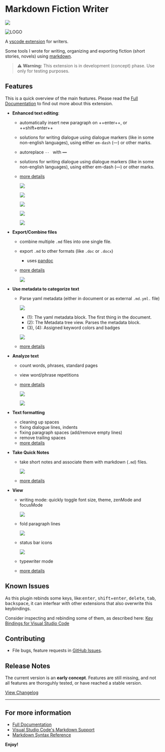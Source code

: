 # Markdown Fiction Writer <!-- omit in toc -->

[![](https://vsmarketplacebadge.apphb.com/version-short/vsc-zoctarine.markdown-fiction-writer.svg)](https://marketplace.visualstudio.com/items?itemName=vsc-zoctarine.markdown-fiction-writer)

![LOGO](https://raw.githubusercontent.com/zoctarine/vscode-fiction-writer/main/resources/fiction-writer-icon.png)

A [vscode extension](https://marketplace.visualstudio.com/items?itemName=vsc-zoctarine.markdown-fiction-writer) for writers. 

Some tools I wrote for writing, organizing and exporting fiction (short stories, novels) using [markdown](https://daringfireball.net/projects/markdown/).

> ⚠ **Warning:** This extension is in development (concept) phase. Use only for testing purposes.

## Features

This is a quick overview of the main features. Please read the [Full Documentation](https://zoctarine.github.io/vscode-fiction-writer/) to find out more about this extension.

- **Enhanced text editing**:
  - automatically insert new paragraph on ++enter++, or ++shift+enter++
  - solutions for writing dialogue using dialogue markers (like in some non-english languages), using either `em-dash` (—) or other marks.
  - autoreplace `-- ` with **—**
  - solutions for writing dialogue using dialogue markers (like in some non-english languages), using either em-dash (—) or other marks.
  
  - [more details](https://zoctarine.github.io/vscode-fiction-writer/edit/)
  
    ![](https://raw.githubusercontent.com/zoctarine/vscode-fiction-writer/gh-pages-source-material/docs/img/shift_enter_01.gif)

    ![](https://raw.githubusercontent.com/zoctarine/vscode-fiction-writer/gh-pages-source-material/docs/img/shift_enter_02.gif)

    ![](https://raw.githubusercontent.com/zoctarine/vscode-fiction-writer/gh-pages-source-material/docs/img/dlg_marker_01.gif)

    ![](https://raw.githubusercontent.com/zoctarine/vscode-fiction-writer/gh-pages-source-material/docs/img/dlg_marker_02.gif)

    ![](https://raw.githubusercontent.com/zoctarine/vscode-fiction-writer/gh-pages-source-material/docs/img/dlg_marker_03.gif)
  
- **Export/Combine files**

  - combine multiple `.md` files into one single file.

  - export `.md` to other formats (like `.doc` or `.docx`)
  
    - uses [pandoc](https://pandoc.org/installing.html)

  - [more details](https://zoctarine.github.io/vscode-fiction-writer/export/)

    ![](https://raw.githubusercontent.com/zoctarine/vscode-fiction-writer/gh-pages-source-material/docs/img/export_01.gif)

- **Use metadata to categorize text**
  
  - Parse yaml metadata (either in document or as external `.md.yml.` file)

    ![](https://zoctarine.github.io/vscode-fiction-writer/img/meta_view_02.jpg)

    - (1): The yaml metadata block. The first thing in the document.
    - (2): The Metadata tree view. Parses the metadata block.
    - (3), (4): Assigned keyword colors and badges

    ![](https://raw.githubusercontent.com/zoctarine/vscode-fiction-writer/gh-pages-source-material/docs/img/meta_view_01.gif)

  - [more details](https://zoctarine.github.io/vscode-fiction-writer/metadata/)

- **Analyze text**

  - count words, phrases, standard pages
  - view word/phrase repetitions

  - [more details](https://zoctarine.github.io/vscode-fiction-writer/stats/)

    ![](https://raw.githubusercontent.com/zoctarine/vscode-fiction-writer/gh-pages-source-material/docs/img/freq_01.gif)

    ![](https://raw.githubusercontent.com/zoctarine/vscode-fiction-writer/gh-pages-source-material/docs/img/stats_01.gif)

- **Text formatting**

  - cleaning up spaces
  - fixing dialogue lines, indents
  - fixing paragraph spaces (add/remove empty lines)
  - remove trailing spaces
  - [more details](https://zoctarine.github.io/vscode-fiction-writer/format/)

- **Take Quick Notes**

  - take short notes and associate them with markdown (`.md`) files.

    ![](https://raw.githubusercontent.com/zoctarine/vscode-fiction-writer/gh-pages-source-material/docs/img/notes_01.gif)

  - [more details](https://zoctarine.github.io/vscode-fiction-writer/notes/)

- **View**

  - writing mode: quickly toggle font size, theme, zenMode and focusMode

    ![](https://raw.githubusercontent.com/zoctarine/vscode-fiction-writer/gh-pages-source-material/docs/img/wmode_toggle_01.gif)
  
  - fold paragraph lines

    ![](https://raw.githubusercontent.com/zoctarine/vscode-fiction-writer/gh-pages-source-material/docs/img/folding_01.gif)
    
  - status bar icons

    ![](https://raw.githubusercontent.com/zoctarine/vscode-fiction-writer/gh-pages-source-material/docs/img/statusbar_01.gif)

  - typewriter mode

  - [more details](https://zoctarine.github.io/vscode-fiction-writer/view/)

## Known Issues

As this plugin rebinds some keys, like:<kbd>enter</kbd>, <kbd>shift</kbd>+<kbd>enter</kbd>, <kbd>delete</kbd>, <kbd>tab</kbd>, <kbd>backspace</kbd>, it can interfear with other extensions that also overwrite this keybindings.

Consider inspecting and rebinding some of them, as described here: [Key Bindings for Visual Studio Code](https://code.visualstudio.com/docs/getstarted/keybindings)

## Contributing

- File bugs, feature requests in [GitHub Issues](https://github.com/zoctarine/vscode-fiction-writer/issues).

## Release Notes

The current version is an **early concept**. Features are still missing, and not all features are thoroguhly tested, or have reached a stable version.

[View Changelog](https://zoctarine.github.io/vscode-fiction-writer/changelog/)

-----------------------------------------------------------------------------------------------------------

## For more information

* [Full Documentation](https://zoctarine.github.io/vscode-fiction-writer/)
* [Visual Studio Code's Markdown Support](http://code.visualstudio.com/docs/languages/markdown)
* [Markdown Syntax Reference](https://help.github.com/articles/markdown-basics/)

**Enjoy!**
